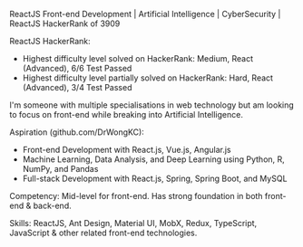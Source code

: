 ReactJS Front-end Development | Artificial Intelligence | CyberSecurity | ReactJS HackerRank of 3909

ReactJS HackerRank:
- Highest difficulty level solved on HackerRank: Medium, React (Advanced), 6/6 Test Passed
- Highest difficulty level partially solved on HackerRank: Hard, React (Advanced), 3/4 Test Passed

I'm someone with multiple specialisations in web technology but am looking to focus on front-end while breaking into Artificial Intelligence.

Aspiration (github.com/DrWongKC):
- Front-end Development with React.js, Vue.js, Angular.js
- Machine Learning, Data Analysis, and Deep Learning using Python, R, NumPy, and Pandas
- Full-stack Development with React.js, Spring, Spring Boot, and MySQL

Competency:
Mid-level for front-end. Has strong foundation in both front-end & back-end.

Skills:
ReactJS, Ant Design, Material UI, MobX, Redux, TypeScript, JavaScript & other related front-end technologies.
